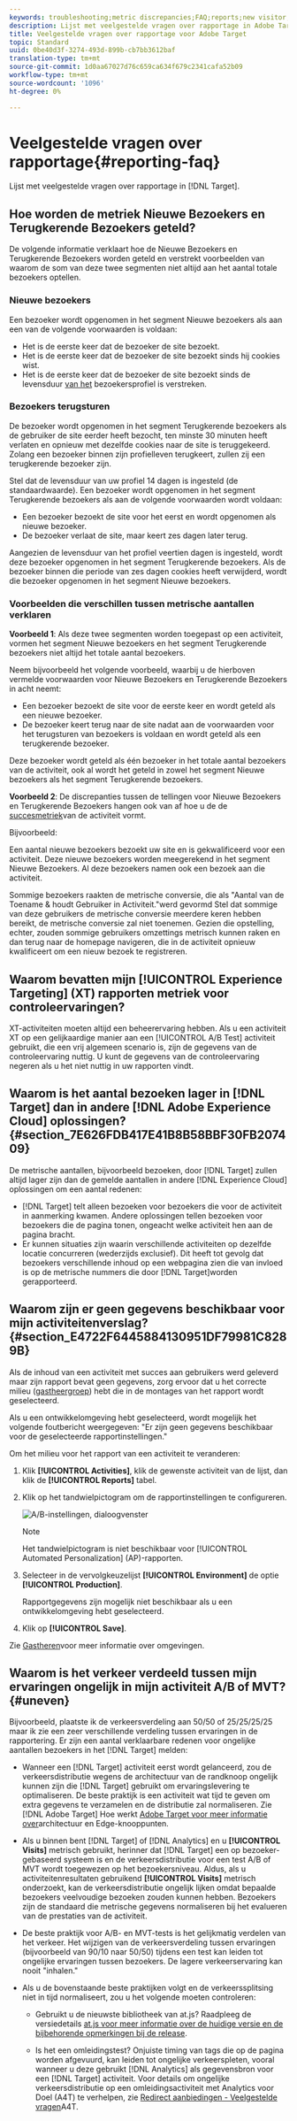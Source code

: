 ```yaml
---
keywords: troubleshooting;metric discrepancies;FAQ;reports;new visitor;new visitors;returning visitor;returning visitors;return visit;new visit
description: Lijst met veelgestelde vragen over rapportage in Adobe Target.
title: Veelgestelde vragen over rapportage voor Adobe Target
topic: Standard
uuid: 0be40d3f-3274-493d-899b-cb7bb3612baf
translation-type: tm+mt
source-git-commit: 1d0aa67027d76c659ca634f679c2341cafa52b09
workflow-type: tm+mt
source-wordcount: '1096'
ht-degree: 0%

---
```



# Veelgestelde vragen over rapportage{#reporting-faq}

Lijst met veelgestelde vragen over rapportage in [!DNL Target].

## Hoe worden de metriek Nieuwe Bezoekers en Terugkerende Bezoekers geteld?

De volgende informatie verklaart hoe de Nieuwe Bezoekers en Terugkerende Bezoekers worden geteld en verstrekt voorbeelden van waarom de som van deze twee segmenten niet altijd aan het aantal totale bezoekers optellen.

### Nieuwe bezoekers

Een bezoeker wordt opgenomen in het segment Nieuwe bezoekers als aan een van de volgende voorwaarden is voldaan:

* Het is de eerste keer dat de bezoeker de site bezoekt.
* Het is de eerste keer dat de bezoeker de site bezoekt sinds hij cookies wist.
* Het is de eerste keer dat de bezoeker de site bezoekt sinds de levensduur [van het](/help/c-target/c-visitor-profile/visitor-profile-lifetime.md) bezoekersprofiel is verstreken.

### Bezoekers terugsturen

De bezoeker wordt opgenomen in het segment Terugkerende bezoekers als de gebruiker de site eerder heeft bezocht, ten minste 30 minuten heeft verlaten en opnieuw met dezelfde cookies naar de site is teruggekeerd. Zolang een bezoeker binnen zijn profielleven terugkeert, zullen zij een terugkerende bezoeker zijn.

Stel dat de levensduur van uw profiel 14 dagen is ingesteld (de standaardwaarde). Een bezoeker wordt opgenomen in het segment Terugkerende bezoekers als aan de volgende voorwaarden wordt voldaan:

* Een bezoeker bezoekt de site voor het eerst en wordt opgenomen als nieuwe bezoeker.
* De bezoeker verlaat de site, maar keert zes dagen later terug.

Aangezien de levensduur van het profiel veertien dagen is ingesteld, wordt deze bezoeker opgenomen in het segment Terugkerende bezoekers. Als de bezoeker binnen die periode van zes dagen cookies heeft verwijderd, wordt die bezoeker opgenomen in het segment Nieuwe bezoekers.

### Voorbeelden die verschillen tussen metrische aantallen verklaren

**Voorbeeld 1**: Als deze twee segmenten worden toegepast op een activiteit, vormen het segment Nieuwe bezoekers en het segment Terugkerende bezoekers niet altijd het totale aantal bezoekers.

Neem bijvoorbeeld het volgende voorbeeld, waarbij u de hierboven vermelde voorwaarden voor Nieuwe Bezoekers en Terugkerende Bezoekers in acht neemt:

* Een bezoeker bezoekt de site voor de eerste keer en wordt geteld als een nieuwe bezoeker.
* De bezoeker keert terug naar de site nadat aan de voorwaarden voor het terugsturen van bezoekers is voldaan en wordt geteld als een terugkerende bezoeker.

Deze bezoeker wordt geteld als één bezoeker in het totale aantal bezoekers van de activiteit, ook al wordt het geteld in zowel het segment Nieuwe bezoekers als het segment Terugkerende bezoekers.

**Voorbeeld 2**: De discrepanties tussen de tellingen voor Nieuwe Bezoekers en Terugkerende Bezoekers hangen ook van af hoe u de de [succesmetriek](/help/c-activities/r-success-metrics/success-metrics.md)van de activiteit vormt.

Bijvoorbeeld:

Een aantal nieuwe bezoekers bezoekt uw site en is gekwalificeerd voor een activiteit. Deze nieuwe bezoekers worden meegerekend in het segment Nieuwe Bezoekers. Al deze bezoekers namen ook een bezoek aan die activiteit.

Sommige bezoekers raakten de metrische conversie, die als &quot;Aantal van de Toename &amp; houdt Gebruiker in Activiteit.&quot;werd gevormd Stel dat sommige van deze gebruikers de metrische conversie meerdere keren hebben bereikt, de metrische conversie zal niet toenemen. Gezien die opstelling, echter, zouden sommige gebruikers omzettings metrisch kunnen raken en dan terug naar de homepage navigeren, die in de activiteit opnieuw kwalificeert om een nieuw bezoek te registreren.

## Waarom bevatten mijn [!UICONTROL Experience Targeting] (XT) rapporten metriek voor controleervaringen?

XT-activiteiten moeten altijd een beheerervaring hebben. Als u een activiteit XT op een gelijkaardige manier aan een [!UICONTROL A/B Test] activiteit gebruikt, die een vrij algemeen scenario is, zijn de gegevens van de controleervaring nuttig. U kunt de gegevens van de controleervaring negeren als u het niet nuttig in uw rapporten vindt.

## Waarom is het aantal bezoeken lager in [!DNL Target] dan in andere [!DNL Adobe Experience Cloud] oplossingen? {#section_7E626FDB417E41B8B58BBF30FB207409}

De metrische aantallen, bijvoorbeeld bezoeken, door [!DNL Target] zullen altijd lager zijn dan de gemelde aantallen in andere [!DNL Experience Cloud] oplossingen om een aantal redenen:

* [!DNL Target] telt alleen bezoeken voor bezoekers die voor de activiteit in aanmerking kwamen. Andere oplossingen tellen bezoeken voor bezoekers die de pagina tonen, ongeacht welke activiteit hen aan de pagina bracht.
* Er kunnen situaties zijn waarin verschillende activiteiten op dezelfde locatie concurreren (wederzijds exclusief). Dit heeft tot gevolg dat bezoekers verschillende inhoud op een webpagina zien die van invloed is op de metrische nummers die door [!DNL Target]worden gerapporteerd.

## Waarom zijn er geen gegevens beschikbaar voor mijn activiteitenverslag? {#section_E4722F6445884130951DF79981C8289B}

Als de inhoud van een activiteit met succes aan gebruikers werd geleverd maar zijn rapport bevat geen gegevens, zorg ervoor dat u het correcte milieu ([gastheergroep](/help/administrating-target/hosts.md)) hebt die in de montages van het rapport wordt geselecteerd.

Als u een ontwikkelomgeving hebt geselecteerd, wordt mogelijk het volgende foutbericht weergegeven: &quot;Er zijn geen gegevens beschikbaar voor de geselecteerde rapportinstellingen.&quot;

Om het milieu voor het rapport van een activiteit te veranderen:

1. Klik **[!UICONTROL Activities]**, klik de gewenste activiteit van de lijst, dan klik de **[!UICONTROL Reports]** tabel.
1. Klik op het tandwielpictogram om de rapportinstellingen te configureren.

   ![A/B-instellingen, dialoogvenster](/help/c-reports/c-report-settings/assets/ab_settings_dialog.png)

   >[!NOTE]
   >
   >Het tandwielpictogram is niet beschikbaar voor [!UICONTROL Automated Personalization] (AP)-rapporten.

1. Selecteer in de vervolgkeuzelijst **[!UICONTROL Environment]** de optie **[!UICONTROL Production]**.

   Rapportgegevens zijn mogelijk niet beschikbaar als u een ontwikkelomgeving hebt geselecteerd.

1. Klik op **[!UICONTROL Save]**.

Zie [Gastheren](../administrating-target/hosts.md#concept_516BB01EBFBD4449AB03940D31AEB66E)voor meer informatie over omgevingen.

## Waarom is het verkeer verdeeld tussen mijn ervaringen ongelijk in mijn activiteit A/B of MVT? {#uneven}

Bijvoorbeeld, plaatste ik de verkeersverdeling aan 50/50 of 25/25/25/25 maar ik zie een zeer verschillende verdeling tussen ervaringen in de rapportering. Er zijn een aantal verklaarbare redenen voor ongelijke aantallen bezoekers in het [!DNL Target] melden:

* Wanneer een [!DNL Target] activiteit eerst wordt gelanceerd, zou de verkeersdistributie wegens de architectuur van de randknoop ongelijk kunnen zijn die [!DNL Target] gebruikt om ervaringslevering te optimaliseren. De beste praktijk is een activiteit wat tijd te geven om extra gegevens te verzamelen en de distributie zal normaliseren. Zie [!DNL Adobe Target] Hoe werkt [Adobe Target voor meer informatie over](/help/c-intro/how-target-works.md)architectuur en Edge-knooppunten.
* Als u binnen bent [!DNL Target] of [!DNL Analytics] en u **[!UICONTROL Visits]** metrisch gebruikt, herinner dat [!DNL Target] een op bezoeker-gebaseerd systeem is en de verkeersdistributie voor een test A/B of MVT wordt toegewezen op het bezoekersniveau. Aldus, als u activiteitenresultaten gebruikend **[!UICONTROL Visits]** metrisch onderzoekt, kan de verkeersdistributie ongelijk lijken omdat bepaalde bezoekers veelvoudige bezoeken zouden kunnen hebben. Bezoekers zijn de standaard die metrische gegevens normaliseren bij het evalueren van de prestaties van de activiteit.
* De beste praktijk voor A/B- en MVT-tests is het gelijkmatig verdelen van het verkeer. Het wijzigen van de verkeersverdeling tussen ervaringen (bijvoorbeeld van 90/10 naar 50/50) tijdens een test kan leiden tot ongelijke ervaringen tussen bezoekers. De lagere verkeerservaring kan nooit &quot;inhalen.&quot;
* Als u de bovenstaande beste praktijken volgt en de verkeerssplitsing niet in tijd normaliseert, zou u het volgende moeten controleren:

   * Gebruikt u de nieuwste bibliotheek van at.js? Raadpleeg de versiedetails [at.js voor meer informatie over de huidige versie en de bijbehorende opmerkingen bij de release](/help/c-implementing-target/c-implementing-target-for-client-side-web/target-atjs-versions.md).

   * Is het een omleidingstest? Onjuiste timing van tags die op de pagina worden afgevuurd, kan leiden tot ongelijke verkeerspleten, vooral wanneer u deze gebruikt [!DNL Analytics] als gegevensbron voor een [!DNL Target] activiteit. Voor details om ongelijke verkeersdistributie op een omleidingsactiviteit met Analytics voor Doel (A4T) te verhelpen, zie [Redirect aanbiedingen - Veelgestelde vragen](/help/c-integrating-target-with-mac/a4t/r-a4t-faq/a4t-faq-redirect-offers.md)A4T.
